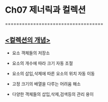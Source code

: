 # Ch07 제너릭과 컬렉션
===================================


## <u><컬렉션의 개념></u>

- 요소 객체들의 저장소

- 요소의 개수에 따라 크기 자동 조절

- 요소의 삽입,삭제에 따른 요소의 위치 자동 이동

- 고정 크기의 배열을 다루는 어려움 해소

- 다양한 객체들의 삽입,삭제,검색등의 관리 용이


